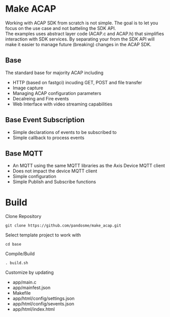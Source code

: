 # Make ACAP
Working with ACAP SDK from scratch is not simple.  The goal is to let you focus on the use case and not batteling the SDK API.  
The examples uses abstract layer code (ACAP.c and ACAP.h) that simplifies interaction with SDK services.  By separating your from the SDK API will make it easier to manage future (breaking) changes in the ACAP SDK.

## Base
The standard base for majority ACAP including
- HTTP (based on fastgci) incuding GET, POST and file transfer
- Image capture
- Managing ACAP configuration parameters
- Decalreing and Fire events
- Web Interface with video streaming capabilities

## Base Event Subscription
- Simple declarations of events to be subscribed to
- Simple callback to process events

## Base MQTT
- An MQTT using the same MQTT libraries as the Axis Device MQTT client
- Does not impact the device MQTT client
- Simple configuration
- Simple Publish and Subscribe functions

# Build
Clone Repository
```
git clone https://github.com/pandosme/make_acap.git
```
Select template project to work with
```
cd base
```
Compile/Build
```
. build.sh
```
Customize by updating
- app/main.c
- app/mainfest.json
- Makefile
- app/html/config/settings.json
- app/html/config/sevents.json
- app/html/index.html
